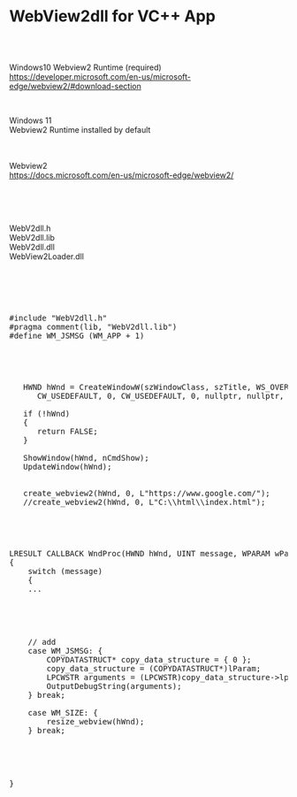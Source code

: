 # WebView2dll for VC++ App

<br><br>

Windows10
Webview2 Runtime (required)  
https://developer.microsoft.com/en-us/microsoft-edge/webview2/#download-section  

<br>

Windows 11  
Webview2 Runtime installed by default
<br><br><br>

Webview2  
https://docs.microsoft.com/en-us/microsoft-edge/webview2/  

<br><br><br>

WebV2dll.h  
WebV2dll.lib  
WebV2dll.dll  
WebView2Loader.dll  

<br><br><br>

<pre>

#include "WebV2dll.h"  
#pragma comment(lib, "WebV2dll.lib")  
#define WM_JSMSG (WM_APP + 1)  

</pre>

<br>

<pre>

   HWND hWnd = CreateWindowW(szWindowClass, szTitle, WS_OVERLAPPEDWINDOW,
      CW_USEDEFAULT, 0, CW_USEDEFAULT, 0, nullptr, nullptr, hInstance, nullptr);

   if (!hWnd)
   {
      return FALSE;
   }

   ShowWindow(hWnd, nCmdShow);
   UpdateWindow(hWnd);


   create_webview2(hWnd, 0, L"https://www.google.com/");
   //create_webview2(hWnd, 0, L"C:\\html\\index.html");

</pre>

<br>

<pre>

LRESULT CALLBACK WndProc(HWND hWnd, UINT message, WPARAM wParam, LPARAM lParam)
{
    switch (message)
    {
    ...





    // add
    case WM_JSMSG: {
        COPYDATASTRUCT* copy_data_structure = { 0 };
        copy_data_structure = (COPYDATASTRUCT*)lParam;
        LPCWSTR arguments = (LPCWSTR)copy_data_structure->lpData;
        OutputDebugString(arguments);
    } break;

    case WM_SIZE: {
        resize_webview(hWnd);
    } break;





}

</pre>


